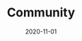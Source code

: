 ---
title: Community
summary: A text-based social media
date: 2020-11-01
thumbnail: "/images/Community.png"
gallery: ["image1.png", "image2.png"]
github:
website:
hidden: true
---